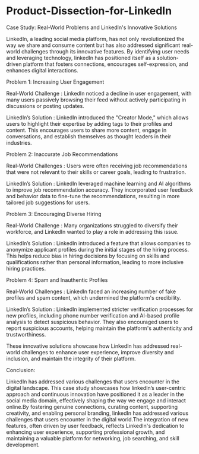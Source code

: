 # Product-Dissection-for-LinkedIn
Case Study: Real-World Problems and LinkedIn's Innovative Solutions

LinkedIn, a leading social media platform, has not only revolutionized the way we share and consume content but has also addressed significant real-world challenges through its innovative features. By identifying user needs and leveraging technology, IinkedIn has positioned itself as a solution-driven platform that fosters connections, encourages self-expression, and enhances digital interactions.

Problem 1: Increasing User Engagement

Real-World Challenge : LinkedIn noticed a decline in user engagement, with many users passively browsing their feed without actively participating in discussions or posting updates.

LinkedIn’s Solution :
LinkedIn introduced the "Creator Mode," which allows users to highlight their expertise by adding tags to their profiles and content. This encourages users to share more content, engage in conversations, and establish themselves as thought leaders in their industries.

Problem 2: Inaccurate Job Recommendations

Real-World Challenges : Users were often receiving job recommendations that were not relevant to their skills or career goals, leading to frustration.

LinkedIn’s Solution :
LinkedIn leveraged machine learning and AI algorithms to improve job recommendation accuracy. They incorporated user feedback and behavior data to fine-tune the recommendations, resulting in more tailored job suggestions for users.

Problem 3: Encouraging Diverse Hiring

Real-World Challenge : Many organizations struggled to diversify their workforce, and LinkedIn wanted to play a role in addressing this issue.

LinkedIn’s Solution :
LinkedIn introduced a feature that allows companies to anonymize applicant profiles during the initial stages of the hiring process. This helps reduce bias in hiring decisions by focusing on skills and qualifications rather than personal information, leading to more inclusive hiring practices.

 Problem 4: Spam and Inauthentic Profiles

Real-World Challenges : LinkedIn faced an increasing number of fake profiles and spam content, which undermined the platform's credibility.


LinkedIn’s Solution :
LinkedIn implemented stricter verification processes for new profiles, including phone number verification and AI-based profile analysis to detect suspicious behavior. They also encouraged users to report suspicious accounts, helping maintain the platform's authenticity and trustworthiness.

These innovative solutions showcase how LinkedIn has addressed real-world challenges to enhance user experience, improve diversity and inclusion, and maintain the integrity of their platform.

Conclusion:

LinkedIn has addressed various challenges that users encounter in the digital landscape. This case study showcases how linkedIn’s user-centric approach and continuous innovation have positioned it as a leader in the social media domain, effectively shaping the way we engage and interact online.By fostering genuine connections, curating content, supporting creativity, and enabling personal branding, linkedIn has addressed various challenges that users encounter in the digital world.The integration of new features, often driven by user feedback, reflects LinkedIn's dedication to enhancing user experience, supporting professional growth, and maintaining a valuable platform for networking, job searching, and skill development. 
